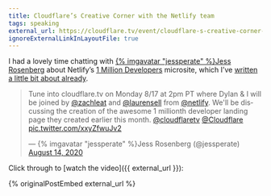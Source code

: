 ```yaml
---
title: Cloudflare’s Creative Corner with the Netlify team
tags: speaking
external_url: https://cloudflare.tv/event/cloudflare-s-creative-corner-featuring-special-guests-from-the-netlify-team/oZKbA8a4
ignoreExternalLinkInLayoutFile: true
---
```

I had a lovely time chatting with [{% imgavatar "jessperate" %}Jess Rosenberg](https://twitter.com/jessperate) about Netlify’s [1 Million Developers](https://million-devs.netlify.com/) microsite, which I’ve [written a little bit about already](/web/1mdevs/).

<blockquote class="twitter-tweet"><p lang="en" dir="ltr">Tune into cloudflare.tv on Monday 8/17 at 2pm PT where Dylan &amp; I will be joined by <a href="https://twitter.com/zachleat?ref_src=twsrc%5Etfw">@zachleat</a> and <a href="https://twitter.com/laurensell?ref_src=twsrc%5Etfw">@laurensell</a> from <a href="https://twitter.com/Netlify?ref_src=twsrc%5Etfw">@netlify</a>. We&#39;ll be discussing the creation of the awesome 1 millionth developer landing page they created earlier this month. <a href="https://twitter.com/CloudflareTV?ref_src=twsrc%5Etfw">@cloudflaretv</a> <a href="https://twitter.com/Cloudflare?ref_src=twsrc%5Etfw">@Cloudflare</a> <a href="https://t.co/xxyZfwuJv2">pic.twitter.com/xxyZfwuJv2</a></p>&mdash; {% imgavatar "jessperate" %}Jess Rosenberg (@jessperate) <a href="https://twitter.com/jessperate/status/1294363247689314305?ref_src=twsrc%5Etfw">August 14, 2020</a></blockquote>

Click through to [watch the video]({{ external_url }}):

{% originalPostEmbed external_url %}
